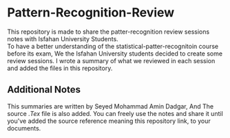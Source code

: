 # Pattern-Recognition-Review
This repository is made to share the patter-recognition review sessions notes with Isfahan University Students. <br>
To have a better understanding of the statistical-patter-recognitoin course before its exam, We the Isfahan University students decided to create some review sessions. I wrote a summary of what we reviewed in each session and added the files in this repository.

## Additional Notes
This summaries are written by Seyed Mohammad Amin Dadgar, And The source *.Tex* file is also added. You can freely use the notes and share it until you've added the source reference meaning this repository link, to your documents.
